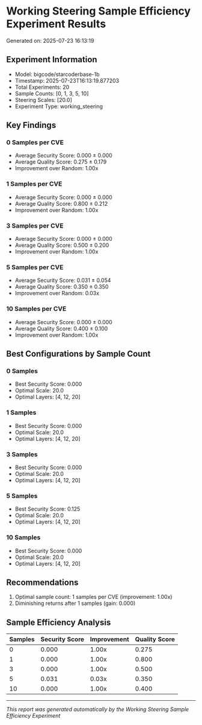 # Working Steering Sample Efficiency Experiment Results
Generated on: 2025-07-23 16:13:19

## Experiment Information
- Model: bigcode/starcoderbase-1b
- Timestamp: 2025-07-23T16:13:19.877203
- Total Experiments: 20
- Sample Counts: [0, 1, 3, 5, 10]
- Steering Scales: [20.0]
- Experiment Type: working_steering

## Key Findings
### 0 Samples per CVE
- Average Security Score: 0.000 ± 0.000
- Average Quality Score: 0.275 ± 0.179
- Improvement over Random: 1.00x

### 1 Samples per CVE
- Average Security Score: 0.000 ± 0.000
- Average Quality Score: 0.800 ± 0.212
- Improvement over Random: 1.00x

### 3 Samples per CVE
- Average Security Score: 0.000 ± 0.000
- Average Quality Score: 0.500 ± 0.200
- Improvement over Random: 1.00x

### 5 Samples per CVE
- Average Security Score: 0.031 ± 0.054
- Average Quality Score: 0.350 ± 0.350
- Improvement over Random: 0.03x

### 10 Samples per CVE
- Average Security Score: 0.000 ± 0.000
- Average Quality Score: 0.400 ± 0.100
- Improvement over Random: 1.00x

## Best Configurations by Sample Count
### 0 Samples
- Best Security Score: 0.000
- Optimal Scale: 20.0
- Optimal Layers: [4, 12, 20]

### 1 Samples
- Best Security Score: 0.000
- Optimal Scale: 20.0
- Optimal Layers: [4, 12, 20]

### 3 Samples
- Best Security Score: 0.000
- Optimal Scale: 20.0
- Optimal Layers: [4, 12, 20]

### 5 Samples
- Best Security Score: 0.125
- Optimal Scale: 20.0
- Optimal Layers: [4, 12, 20]

### 10 Samples
- Best Security Score: 0.000
- Optimal Scale: 20.0
- Optimal Layers: [4, 12, 20]

## Recommendations
1. Optimal sample count: 1 samples per CVE (improvement: 1.00x)
2. Diminishing returns after 1 samples (gain: 0.000)

## Sample Efficiency Analysis

| Samples | Security Score | Improvement | Quality Score |
|---------|----------------|-------------|---------------|
| 0 | 0.000 | 1.00x | 0.275 |
| 1 | 0.000 | 1.00x | 0.800 |
| 3 | 0.000 | 1.00x | 0.500 |
| 5 | 0.031 | 0.03x | 0.350 |
| 10 | 0.000 | 1.00x | 0.400 |

---
*This report was generated automatically by the Working Steering Sample Efficiency Experiment*